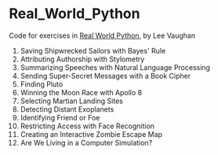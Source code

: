 # Real_World_Python
Code for exercises in <ins>Real World Python</ins>, by Lee Vaughan

1. Saving Shipwrecked Sailors with Bayes' Rule
2. Attributing Authorship with Stylometry
3. Summarizing Speeches with Natural Language Processing
4. Sending Super-Secret Messages with a Book Cipher
5. Finding Pluto
6. Winning the Moon Race with Apollo 8
7. Selecting Martian Landing Sites
8. Detecting Distant Exoplanets
9. Identifying Friend or Foe
10. Restricting Access with Face Recognition
11. Creating an Interactive Zombie Escape Map
12. Are We Living in a Computer Simulation?
